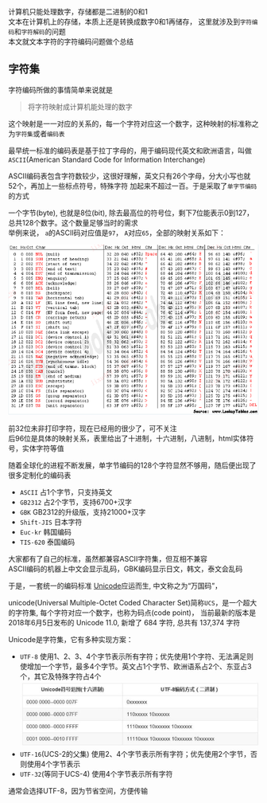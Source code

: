 计算机只能处理数字，存储都是二进制的0和1  
文本在计算机上的存储，本质上还是转换成数字0和1再储存， 
这里就涉及到`字符编码`和`字符解码`的问题  
本文就文本字符的字符编码问题做个总结

## 字符集
字符编码所做的事情简单来说就是
> 将字符映射成计算机能处理的数字

这个映射是一一对应的关系的，每一个字符对应这一个数字，这种映射的标准称之为`字符集`或者`编码表`
 
最早统一标准的编码表是基于拉丁字母的，用于编码现代英文和欧洲语言，叫做`ASCII`(American Standard Code for Information Interchange)

ASCII编码表包含字符数较少，这很好理解，英文只有26个字母，分大小写也就52个，再加上一些标点符号，特殊字符 加起来不超过一百。于是采取了`单字节编码`的方式  

一个字节(byte), 也就是8位(bit), 除去最高位的符号位，剩下7位能表示0到127，总共128个数字。这个数量足够当时的需求  
举例来说， `a`的ASCII码对应值是`97`， `A`对应`65`，全部的映射关系如下：

<center>

![ascii](img/ascii.png)
</center>

前32位未非打印字符，现在已经用的很少了，可不关注  
后96位是具体的映射关系，表里给出了十进制，十六进制，八进制，html实体符号，实体字符等值

随着全球化的进程不断发展，单字节编码的128个字符显然不够用，随后便出现了很多定制化的编码表

- `ASCII` 占1个字节，只支持英文
- `GB2312` 占2个字节，支持6700+汉字
- `GBK` GB2312的升级版，支持21000+汉字
- `Shift-JIS` 日本字符
- `Euc-kr` 韩国编码
- `TIS-620` 泰国编码

大家都有了自己的标准，虽然都兼容ASCII字符集，但互相不兼容  
ASCII编码的机器上中文会显示乱码，GBK编码显示日文，韩文，泰文会乱码

于是，一套统一的编码标准 [Unicode](http://www.unicode.org)应运而生, 中文称之为“万国码”，

unicode(Universal Multiple-Octet Coded Character Set)简称`UCS`，是一个超大的字符集, 每个字符对应一个数字，也称为码点(code point)， 当前最新的版本是2018年6月5日发布的 Unicode 11.0, 新增了 684 字符, 总共有 137,374 字符

Unicode是字符集，它有多种实现方案：
- `UTF-8`
    使用1、2、3、4个字节表示所有字符；优先使用1个字符、无法满足则使增加一个字节，最多4个字节。英文占1个字节、欧洲语系占2个、东亚占3个，其它及特殊字符占4个
    ![utf8](img/utf8.jpg)
- `UTF-16`(UCS-2的父集)
    使用2、4个字节表示所有字符；优先使用2个字节，否则使用4个字节表示
- `UTF-32`(等同于UCS-4)
    使用4个字节表示所有字符

通常会选择UTF-8，因为节省空间，方便传输  

## 